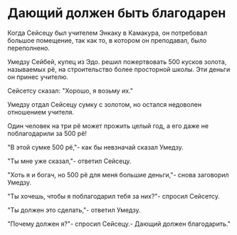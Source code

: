 # Дающий должен быть благодарен

Когда Сейсецу был учителем Энкаку в Камакура, он потребовал большое помещение, так как то, в котором он преподавал, было переполнено.

Умедзу Сейбей, купец из Эдо. решил пожертвовать 500 кусков золота, называемых рё, на строительство более просторной школы. Эти деньги он принес учителю.

Сейсетсу сказал: "Хорошо, я возьму их."

Умедзу отдал Сейсецу сумку с золотом, но остался недоволен отношением учителя.

Один человек на три рё может прожить целый год, а его даже не поблагодарили за 500 рё!

"В этой сумке 500 рё,"- как бы невзначай сказал Умедзу.

"Ты мне уже сказал,"- ответил Сейсецу.

"Хоть я и богач, но 500 рё для меня большие деньги,"- снова заговорил Умедзу.

"Ты хочешь, чтобы я поблагодарил тебя за них?"- спросил Сейсетсу.

"Ты должен это сделать,"- ответил Умедзу.

"Почему должен я?"- спросил Сейсецу.- Дающий должен благодарить."